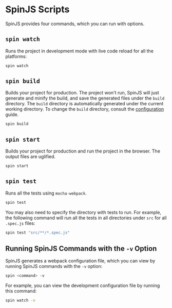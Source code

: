 # SpinJS Scripts

SpinJS provides four commands, which you can run with options. 

## `spin watch`

Runs the project in development mode with live code reload for all the platforms:

```bash
spin watch
```

## `spin build`

Builds your project for production. The project won't run, SpinJS will just generate and minify the build, and save the
generated files under the `build` directory. The `build` directory is automatically generated under the current working
directory. To change the `build` directory, consult the [configuration] guide. 

```bash
spin build
```

## `spin start`

Builds your project for production and run the project in the browser. The output files are uglified. 

```bash
spin start
```

## `spin test`

Runs all the tests using `mocha-webpack`.

```bash
spin test
```

You may also need to specify the directory with tests to run. For example, the following command will run all the tests
in all directories under `src` for all `.spec.js` files:

```bash
spin test "src/**/*.spec.js"
```

## Running SpinJS Commands with the `-v` Option

SpinJS generates a webpack configuration file, which you can view by running SpinJS commands with the `-v` option:

```bash
spin <command> -v
```

For example, you can view the development configuration file by running this command:

```bash
spin watch -v
```

[configuration]: https://github.com/sysgears/spinjs/blob/master/docs/features.md